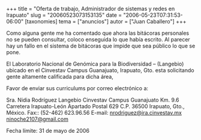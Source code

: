 +++
title = "Oferta de trabajo, Administrador de sistemas y redes en Irapuato"
slug = "20060523073153135"
date = "2006-05-23T07:31:53-06:00"
[taxonomies]
tema = ["anuncios"]
autor = ["Juan Caballero"]
+++

Como alguna gente me ha comentado que ahora las bitácoras personales no
se pueden consultar, coloco enseguida lo que había escrito. Al parecer
hay un fallo en el sistema de bitácoras que impide que sea público lo
que se pone.

<!-- more -->
El Laboratorio Nacional de Genómica para la Biodiversidad – (Langebio)
ubicado en el Cinvestav Campus Guanajuato, Irapuato, Gto. esta
solicitando gente altamente calificada para dicha área,

Favor de enviar sus curriculums por correo electrónico a:

Sra. Nidia Rodríguez Langebio Cinvestav Campus Guanajuato Km. 9.6
Carretera Irapuato-León Apartado Postal 629 C.P. 36500 Irapuato, Gto.,
México. Fax:: (52-462) 623.96.56 E-mail: nrodriguez@ira.cinvestav.mx
ninoche2107@gmail.com

Fecha límite: 31 de mayo de 2006
